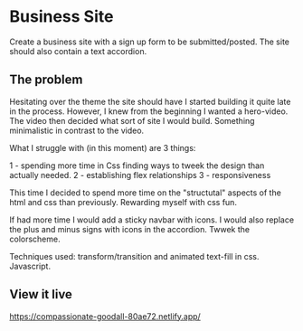 # Business Site

Create a business site with a sign up form to be submitted/posted. The site should also contain a text accordion.

## The problem

Hesitating over the theme the site should have I started building it quite late in the process. However, I knew from the beginning I wanted a hero-video. The video then decided what sort of site I would build.
Something minimalistic in contrast to the video.

What I struggle with (in this moment) are 3 things:

1 - spending more time in Css finding ways to tweek the design than actually needed.
2 - establishing flex relationships
3 - responsiveness

This time I decided to spend more time on the "structutal" aspects of the html and css than previously. Rewarding myself with css fun.

If had more time I would add a sticky navbar with icons. I would also replace the plus and minus signs with icons in the accordion. Twwek the colorscheme.

Techniques used: transform/transition and animated text-fill in css. Javascript.

## View it live

https://compassionate-goodall-80ae72.netlify.app/
